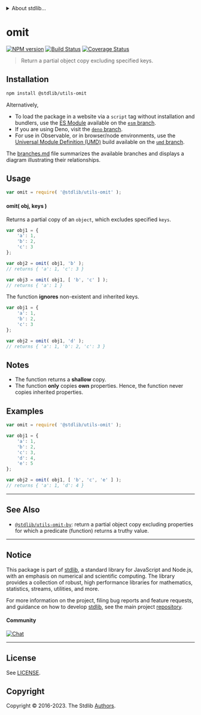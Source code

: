 <!--

@license Apache-2.0

Copyright (c) 2018 The Stdlib Authors.

Licensed under the Apache License, Version 2.0 (the "License");
you may not use this file except in compliance with the License.
You may obtain a copy of the License at

   http://www.apache.org/licenses/LICENSE-2.0

Unless required by applicable law or agreed to in writing, software
distributed under the License is distributed on an "AS IS" BASIS,
WITHOUT WARRANTIES OR CONDITIONS OF ANY KIND, either express or implied.
See the License for the specific language governing permissions and
limitations under the License.

-->


<details>
  <summary>
    About stdlib...
  </summary>
  <p>We believe in a future in which the web is a preferred environment for numerical computation. To help realize this future, we've built stdlib. stdlib is a standard library, with an emphasis on numerical and scientific computation, written in JavaScript (and C) for execution in browsers and in Node.js.</p>
  <p>The library is fully decomposable, being architected in such a way that you can swap out and mix and match APIs and functionality to cater to your exact preferences and use cases.</p>
  <p>When you use stdlib, you can be absolutely certain that you are using the most thorough, rigorous, well-written, studied, documented, tested, measured, and high-quality code out there.</p>
  <p>To join us in bringing numerical computing to the web, get started by checking us out on <a href="https://github.com/stdlib-js/stdlib">GitHub</a>, and please consider <a href="https://opencollective.com/stdlib">financially supporting stdlib</a>. We greatly appreciate your continued support!</p>
</details>

# omit

[![NPM version][npm-image]][npm-url] [![Build Status][test-image]][test-url] [![Coverage Status][coverage-image]][coverage-url] <!-- [![dependencies][dependencies-image]][dependencies-url] -->

> Return a partial object copy excluding specified keys.

<!-- Section to include introductory text. Make sure to keep an empty line after the intro `section` element and another before the `/section` close. -->

<section class="intro">

</section>

<!-- /.intro -->

<!-- Package usage documentation. -->

<section class="installation">

## Installation

```bash
npm install @stdlib/utils-omit
```

Alternatively,

-   To load the package in a website via a `script` tag without installation and bundlers, use the [ES Module][es-module] available on the [`esm` branch][esm-url].
-   If you are using Deno, visit the [`deno` branch][deno-url].
-   For use in Observable, or in browser/node environments, use the [Universal Module Definition (UMD)][umd] build available on the [`umd` branch][umd-url].

The [branches.md][branches-url] file summarizes the available branches and displays a diagram illustrating their relationships.

</section>

<section class="usage">

## Usage

```javascript
var omit = require( '@stdlib/utils-omit' );
```

#### omit( obj, keys )

Returns a partial copy of an `object`, which excludes specified `keys`.

```javascript
var obj1 = {
    'a': 1,
    'b': 2,
    'c': 3
};

var obj2 = omit( obj1, 'b' );
// returns { 'a': 1, 'c': 3 }

var obj3 = omit( obj1, [ 'b', 'c' ] );
// returns { 'a': 1 }
```

The function **ignores** non-existent and inherited keys.

```javascript
var obj1 = {
    'a': 1,
    'b': 2,
    'c': 3
};

var obj2 = omit( obj1, 'd' );
// returns { 'a': 1, 'b': 2, 'c': 3 }
```

</section>

<!-- /.usage -->

<!-- Package usage notes. Make sure to keep an empty line after the `section` element and another before the `/section` close. -->

<section class="notes">

## Notes

-   The function returns a **shallow** copy.
-   The function **only** copies **own** properties. Hence, the function never copies inherited properties.

</section>

<!-- /.notes -->

<!-- Package usage examples. -->

<section class="examples">

## Examples

<!-- eslint no-undef: "error" -->

```javascript
var omit = require( '@stdlib/utils-omit' );

var obj1 = {
    'a': 1,
    'b': 2,
    'c': 3,
    'd': 4,
    'e': 5
};

var obj2 = omit( obj1, [ 'b', 'c', 'e' ] );
// returns { 'a': 1, 'd': 4 }
```

</section>

<!-- /.examples -->

<!-- Section to include cited references. If references are included, add a horizontal rule *before* the section. Make sure to keep an empty line after the `section` element and another before the `/section` close. -->

<section class="references">

</section>

<!-- /.references -->

<!-- Section for related `stdlib` packages. Do not manually edit this section, as it is automatically populated. -->

<section class="related">

* * *

## See Also

-   <span class="package-name">[`@stdlib/utils-omit-by`][@stdlib/utils/omit-by]</span><span class="delimiter">: </span><span class="description">return a partial object copy excluding properties for which a predicate (function) returns a truthy value.</span>

</section>

<!-- /.related -->

<!-- Section for all links. Make sure to keep an empty line after the `section` element and another before the `/section` close. -->


<section class="main-repo" >

* * *

## Notice

This package is part of [stdlib][stdlib], a standard library for JavaScript and Node.js, with an emphasis on numerical and scientific computing. The library provides a collection of robust, high performance libraries for mathematics, statistics, streams, utilities, and more.

For more information on the project, filing bug reports and feature requests, and guidance on how to develop [stdlib][stdlib], see the main project [repository][stdlib].

#### Community

[![Chat][chat-image]][chat-url]

---

## License

See [LICENSE][stdlib-license].


## Copyright

Copyright &copy; 2016-2023. The Stdlib [Authors][stdlib-authors].

</section>

<!-- /.stdlib -->

<!-- Section for all links. Make sure to keep an empty line after the `section` element and another before the `/section` close. -->

<section class="links">

[npm-image]: http://img.shields.io/npm/v/@stdlib/utils-omit.svg
[npm-url]: https://npmjs.org/package/@stdlib/utils-omit

[test-image]: https://github.com/stdlib-js/utils-omit/actions/workflows/test.yml/badge.svg?branch=v0.1.0
[test-url]: https://github.com/stdlib-js/utils-omit/actions/workflows/test.yml?query=branch:v0.1.0

[coverage-image]: https://img.shields.io/codecov/c/github/stdlib-js/utils-omit/main.svg
[coverage-url]: https://codecov.io/github/stdlib-js/utils-omit?branch=main

<!--

[dependencies-image]: https://img.shields.io/david/stdlib-js/utils-omit.svg
[dependencies-url]: https://david-dm.org/stdlib-js/utils-omit/main

-->

[chat-image]: https://img.shields.io/gitter/room/stdlib-js/stdlib.svg
[chat-url]: https://app.gitter.im/#/room/#stdlib-js_stdlib:gitter.im

[stdlib]: https://github.com/stdlib-js/stdlib

[stdlib-authors]: https://github.com/stdlib-js/stdlib/graphs/contributors

[umd]: https://github.com/umdjs/umd
[es-module]: https://developer.mozilla.org/en-US/docs/Web/JavaScript/Guide/Modules

[deno-url]: https://github.com/stdlib-js/utils-omit/tree/deno
[umd-url]: https://github.com/stdlib-js/utils-omit/tree/umd
[esm-url]: https://github.com/stdlib-js/utils-omit/tree/esm
[branches-url]: https://github.com/stdlib-js/utils-omit/blob/main/branches.md

[stdlib-license]: https://raw.githubusercontent.com/stdlib-js/utils-omit/main/LICENSE

<!-- <related-links> -->

[@stdlib/utils/omit-by]: https://github.com/stdlib-js/utils-omit-by

<!-- </related-links> -->

</section>

<!-- /.links -->
